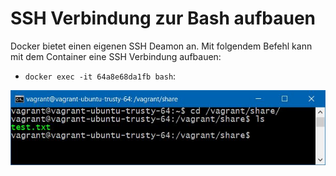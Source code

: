 # SSH Verbindung zur Bash aufbauen

Docker bietet einen eigenen SSH Deamon an. Mit folgendem Befehl kann mit dem Container eine SSH Verbindung aufbauen:
* `docker exec -it 64a8e68da1fb bash`:

![alt text](https://github.com/harbinde/VA-ITSE17b-Vagrant-Docker/blob/master/Vagrant/Einleitung/IMG/vagrant_synced_share_textfile.JPG)

